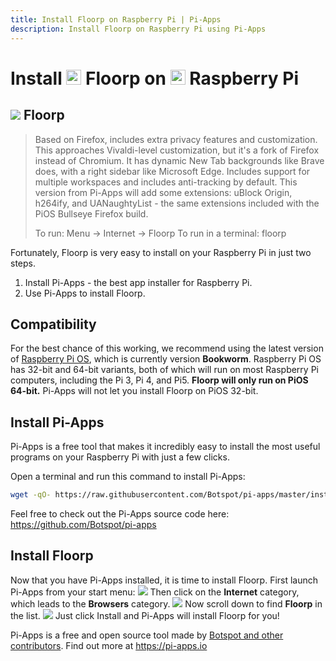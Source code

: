 ```yaml
---
title: Install Floorp on Raspberry Pi | Pi-Apps
description: Install Floorp on Raspberry Pi using Pi-Apps
---
```

<div class="simple-install-content content">

# Install <img src="/img/app-icons/Floorp/icon-64.png" height=24> Floorp on <img src=/img/other-icons/raspberrypi-icon.svg height=24> Raspberry Pi

## <img src="/img/app-icons/Floorp/icon-64.png"> Floorp
> Based on Firefox, includes extra privacy features and customization.
> This approaches Vivaldi-level customization, but it's a fork of Firefox instead of Chromium. It has dynamic New Tab backgrounds like Brave does, with a right sidebar like Microsoft Edge. Includes support for multiple workspaces and includes anti-tracking by default.
> This version from Pi-Apps will add some extensions: uBlock Origin, h264ify, and UANaughtyList - the same extensions included with the PiOS Bullseye Firefox build.
> 
> To run: Menu -> Internet -> Floorp
> To run in a terminal: floorp

Fortunately, Floorp is very easy to install on your Raspberry Pi in just two steps.
1. Install Pi-Apps - the best app installer for Raspberry Pi.
2. Use Pi-Apps to install Floorp.
</div>
<div class="simple-install-content content">

## Compatibility
For the best chance of this working, we recommend using the latest version of [Raspberry Pi OS](https://www.raspberrypi.com/software/), which is currently version **Bookworm**.
Raspberry Pi OS has 32-bit and 64-bit variants, both of which will run on most Raspberry Pi computers, including the Pi 3, Pi 4, and Pi5.
**Floorp will only run on PiOS 64-bit.** Pi-Apps will not let you install Floorp on PiOS 32-bit.
</div>
<div class="simple-install-content content">

## Install Pi-Apps

Pi-Apps is a free tool that makes it incredibly easy to install the most useful programs on your Raspberry Pi with just a few clicks.

Open a terminal and run this command to install Pi-Apps:
```bash
wget -qO- https://raw.githubusercontent.com/Botspot/pi-apps/master/install | bash
```
Feel free to check out the Pi-Apps source code here: https://github.com/Botspot/pi-apps
</div>
<div class="simple-install-content content">

## Install Floorp

Now that you have Pi-Apps installed, it is time to install Floorp.
First launch Pi-Apps from your start menu:
<img src="/img/start-menu.png">
Then click on the <b>Internet</b> category, which leads to the <b>Browsers</b> category.
<img src="/img/category-selections/Browsers.png">
Now scroll down to find <b>Floorp</b> in the list.
<img src="/img/app-icons/Floorp/app-selection.png">
Just click Install and Pi-Apps will install Floorp for you!
</div>
<div class="simple-install-content content">

Pi-Apps is a free and open source tool made by [Botspot and other contributors](/about/#contributors). Find out more at https://pi-apps.io
</div>
